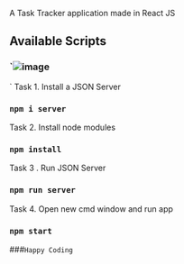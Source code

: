 A Task Tracker application made in React JS

## Available Scripts

### `![image](https://user-images.githubusercontent.com/60777042/118374280-dfa03200-b5c3-11eb-8d95-a14e937b7311.png)
`
Task 1. Install a JSON Server
### `npm i server`
Task 2. Install node modules
###  `npm install`
Task 3 . Run JSON Server
### `npm run server`

Task 4. Open new cmd window and run app
### `npm start`

###`Happy Coding`





